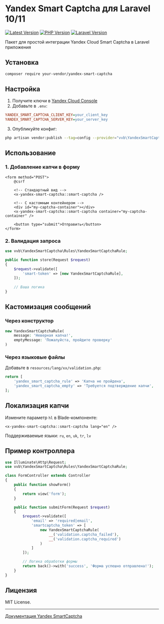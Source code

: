 # Yandex Smart Captcha для Laravel 10/11

[![Latest Version](https://img.shields.io/packagist/v/vvb/yandex-smart-captcha.svg)](https://packagist.org/packages/vvb/yandex-smart-captcha)
[![PHP Version](https://img.shields.io/badge/php-%3E%3D8.1-blue)](https://php.net)
[![Laravel Version](https://img.shields.io/badge/laravel-10%2F11-red)](https://laravel.com)

Пакет для простой интеграции Yandex Cloud Smart Captcha в Laravel приложения

## Установка

```bash
composer require your-vendor/yandex-smart-captcha
```

## Настройка

1. Получите ключи в [Yandex Cloud Console](https://cloud.yandex.ru/services/smartcaptcha)
2. Добавьте в `.env`:
```ini
YANDEX_SMART_CAPTCHA_CLIENT_KEY=your_client_key
YANDEX_SMART_CAPTCHA_SERVER_KEY=your_server_key
```

3. Опубликуйте конфиг:
```bash
php artisan vendor:publish --tag=config --provider="vvb\YandexSmartCaptcha\YandexSmartCaptchaServiceProvider"
```

## Использование

### 1. Добавление капчи в форму
```blade
<form method="POST">
    @csrf
    
    <!-- Стандартный вид -->
    <x-yandex-smart-captcha::smart-captcha />

    <!-- С кастомным контейнером -->
    <div id="my-captcha-container"></div>
    <x-yandex-smart-captcha::smart-captcha container="my-captcha-container" />

    <button type="submit">Отправить</button>
</form>
```

### 2. Валидация запроса
```php
use vvb\YandexSmartCaptcha\Rules\YandexSmartCaptchaRule;

public function store(Request $request)
{
    $request->validate([
        'smart-token' => [new YandexSmartCaptchaRule],
    ]);
    
    // Ваша логика
}
```

## Кастомизация сообщений

### Через конструктор
```php
new YandexSmartCaptchaRule(
    message: 'Неверная капча!',
    emptyMessage: 'Пожалуйста, пройдите проверку'
)
```

### Через языковые файлы
Добавьте в `resources/lang/xx/validation.php`:
```php
return [
    'yandex_smart_captcha_rule' => 'Капча не пройдена',
    'yandex_smart_captcha_empty' => 'Требуется подтверждение капчи',
];
```

## Локализация капчи
Измените параметр `hl` в Blade-компоненте:
```blade
<x-yandex-smart-captcha::smart-captcha lang="en" />
```

Поддерживаемые языки: `ru`, `en`, `uk`, `tr`, `lv`

## Пример контроллера

```php
use Illuminate\Http\Request;
use vvb\YandexSmartCaptcha\Rules\YandexSmartCaptchaRule;

class FormController extends Controller
{
    public function showForm()
    {
        return view('form');
    }

    public function submitForm(Request $request)
    {
        $request->validate([
            'email' => 'required|email',
            'smartcaptcha_token' => [
                new YandexSmartCaptchaRule(
                    __('validation.captcha_failed'),
                    __('validation.captcha_required')
                )
            ]
        ]);

        // Логика обработки формы
        return back()->with('success', 'Форма успешно отправлена!');
    }
}
```

## Лицензия
MIT License. 

---

[Документация Yandex SmartCaptcha](https://cloud.yandex.ru/docs/smartcaptcha/)
```